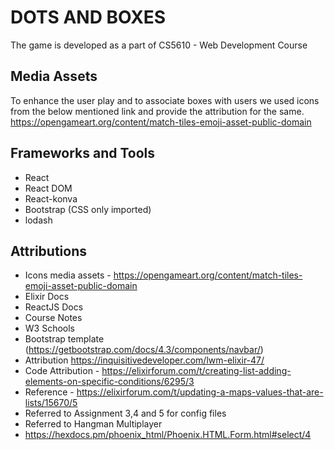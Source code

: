 # DOTS AND BOXES

The game is developed as a part of CS5610 - Web Development Course

## Media Assets

To enhance the user play and to associate boxes with users we used icons
from the below mentioned link and provide the attribution for the same.
https://opengameart.org/content/match-tiles-emoji-asset-public-domain

## Frameworks and Tools

- React
- React DOM
- React-konva
- Bootstrap (CSS only imported)
- lodash

## Attributions
- Icons media assets - https://opengameart.org/content/match-tiles-emoji-asset-public-domain
- Elixir Docs
- ReactJS Docs
- Course Notes
- W3 Schools
- Bootstrap template (https://getbootstrap.com/docs/4.3/components/navbar/)
- Attribution https://inquisitivedeveloper.com/lwm-elixir-47/
- Code Attribution - https://elixirforum.com/t/creating-list-adding-elements-on-specific-conditions/6295/3
- Reference - https://elixirforum.com/t/updating-a-maps-values-that-are-lists/15670/5
- Referred to Assignment 3,4 and 5 for config files
- Referred to Hangman Multiplayer 
- https://hexdocs.pm/phoenix_html/Phoenix.HTML.Form.html#select/4
